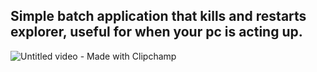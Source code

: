 Simple batch application that kills and restarts explorer, useful for when your pc is acting up.
---


![Untitled video - Made with Clipchamp](https://github.com/colebolebole/explorerrestarter/assets/88512222/d726962b-ed14-497f-942f-588a2acdaf87)
